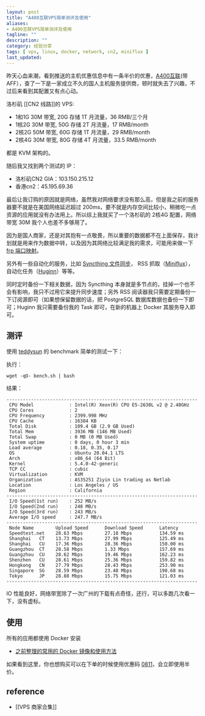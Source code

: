 ```yaml
---
layout: post
title: "A400互联VPS简单测评及使用"
aliases: 
- A400互联VPS简单测评及使用
tagline: ""
description: ""
category: 经验分享
tags: [ vps, linux, docker, network, cn2, miniflux ]
last_updated:
---
```


昨天心血来潮，看到推送的主机优惠信息中有一条半价的优惠，[A400互联](https://portal.a400.net/aff/JTNBOUMX)(带AFF），查了一下是一家成立不久的国人主机服务提供商，顿时就失去了兴趣，不过后来看到其配置又有点心动。

洛杉矶 [[CN2 线路]]的 VPS:

- 1和1G 30M 带宽, 20G 存储 1T 月流量，36 RMB/三个月
- 1核2G 30M 带宽, 50G 存储 2T 月流量，17 RMB/month
- 2核2G 50M 带宽, 60G 存储 1T 月流量，29 RMB/month
- 2核4G 30M 带宽, 80G 存储 4T 月流量，33.5 RMB/month

都是 KVM 架构的。

随后我又找到两个测试的 IP：

- 洛杉矶CN2 GIA：103.150.215.12
- 香港cn2：45.195.69.36

最后让我订购的原因就是网络，虽然我对网络要求没有那么高，但是我之前的服务器要不就是在美国网络延迟超过 200ms，要不就是内存空间比较小，稍微吃一点资源的应用就没有办法用上。所以综上我就买了一个洛杉矶的 2核4G 配置，网络带宽 30M 我个人也差不多够用了。

因为是国人商家，还是对其抱有一点敬畏，所以重要的数据都不在上面保存，我计划就是用来作为数据中转，以及因为其网络比较满足我的需求，可能用来做一下 [frp 端口映射](/post/2017/11/frp-config.html)。

另外有一些自动化的服务，比如 [Syncthing 文件同步](/post/2019/10/syncthing.html)， RSS 抓取（[Miniflux](/post/2020/02/self-hosted-rss-reader.html)），自动化任务（[Huginn](/post/2019/01/huginn.html)）等等。

同时定时备份一下相关数据，因为 Syncthing 本身就是多节点的，挂掉一个也不会有影响，我只不过用它来提升同步速度；另外 RSS 阅读器我只需要定期备份一下订阅源即可（如果想保留数据的话，把 PostgreSQL 数据库数据也备份一下即可；Huginn 我只需要备份我的 Task 即可，在新的机器上 Docker 其服务导入即可。

## 测评
使用 [teddysun](https://github.com/teddysun/across/blob/master/bench.sh) 的 benchmark 简单的测试一下：

执行：

    wget -qO- bench.sh | bash

结果：

```
----------------------------------------------------------------------
 CPU Model             : Intel(R) Xeon(R) CPU E5-2630L v2 @ 2.40GHz
 CPU Cores             : 2
 CPU Frequency         : 2399.998 MHz
 CPU Cache             : 16384 KB
 Total Disk            : 109.4 GB (2.9 GB Used)
 Total Mem             : 3936 MB (146 MB Used)
 Total Swap            : 0 MB (0 MB Used)
 System uptime         : 0 days, 0 hour 3 min
 Load average          : 0.18, 0.35, 0.17
 OS                    : Ubuntu 20.04.1 LTS
 Arch                  : x86_64 (64 Bit)
 Kernel                : 5.4.0-42-generic
 TCP CC                : cubic
 Virtualization        : KVM
 Organization          : AS35251 Ziyin Lin trading as Netlab
 Location              : Los Angeles / US
 Region                : California
----------------------------------------------------------------------
 I/O Speed(1st run)    : 252 MB/s
 I/O Speed(2nd run)    : 248 MB/s
 I/O Speed(3rd run)    : 243 MB/s
 Average I/O speed     : 247.7 MB/s
----------------------------------------------------------------------
 Node Name        Upload Speed      Download Speed      Latency
 Speedtest.net    28.63 Mbps        27.18 Mbps          134.59 ms
 Shanghai   CT    13.73 Mbps        27.99 Mbps          125.49 ms
 Shanghai   CU    17.36 Mbps        28.36 Mbps          150.00 ms
 Guangzhou  CT    28.58 Mbps        1.33 Mbps           157.69 ms
 Guangzhou  CU    28.62 Mbps        19.46 Mbps          162.23 ms
 Shenzhen   CU    28.61 Mbps        25.36 Mbps          159.82 ms
 Hongkong   CN    27.79 Mbps        28.43 Mbps          253.90 ms
 Singapore  SG    28.59 Mbps        23.48 Mbps          198.68 ms
 Tokyo      JP    28.88 Mbps        15.75 Mbps          121.03 ms
----------------------------------------------------------------------
```

IO 性能良好，网络带宽除了一次广州的下载有点奇怪，还行，可以多跑几次看一下，没有虚标。


## 使用
所有的应用都使用 Docker 安装

- [之前整理的常用的 Docker 镜像和使用方法](https://github.com/einverne/dockerfile)


如果看到这里，你也想购买可以在下单的时候使用优惠码 [0811](https://portal.a400.net/aff/JTNBOUMX)，会立即使用半价。

## reference

- [[VPS 商家合集]]
